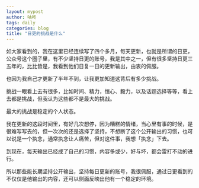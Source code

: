 ```yaml
---
layout: mypost
author: 咕咚
tags: daily
categories: blog
title: "日更的挑战是什么"
---
```


如大家看到的，我在这里已经连续写了四个多月，每天更新，也就是所谓的日更，公众号这个圈子里，有不少坚持日更的账号，我是其中之一，但有很多坚持日更三五年的，比比皆是，我看到他们日复一日的更新输出，由衷的佩服。

也因为我自己才更新了半年不到，让我更加知道这背后有多少挑战。

挑战一眼看上去有很多，比如时间、精力，恒心、毅力，以及话题选择等等，看上去都是挑战，但我认为这些都不是最大的挑战。

最大的挑战是稳定的个人状态。

我在更新的这段时间里，有好几次想停，因为糟糕的情绪，当心里有事的时候，是很难写写去的，但一次次的还是选择了坚持，不想断了这个公开输出的习惯，也可以说是一个执念，通常执念让人痛苦，但对这件事，我想「执念」下去。

到现在，每天输出已经成了自己的习惯，内容多或少，好与坏，都会雷打不动的进行。

所以那些能长期坚持公开输出，坚持每日更新的账号，我很佩服，通过日更看到的不仅仅是他输出的内容，还可以侧面反映出他有一个稳定的环境。
